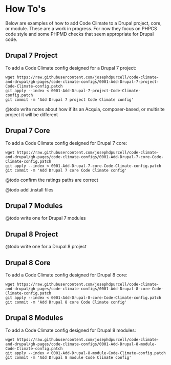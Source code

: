 # How To's

Below are examples of how to add Code Climate to a Drupal project, core, or module. These are a work in progress. For now they focus on PHPCS code style and some PHPMD checks that seem appropriate for Drupal code.

## Drupal 7 Project

To add a Code Climate config designed for a Drupal 7 project:

```
wget https://raw.githubusercontent.com/josephdpurcell/code-climate-and-drupal/gh-pages/code-climate-configs/0001-Add-Drupal-7-project-Code-Climate-config.patch
git apply --index < 0001-Add-Drupal-7-project-Code-Climate-config.patch
git commit -m 'Add Drupal 7 project Code Climate config'
```

@todo write notes about how if its an Acquia, composer-based, or multisite project it will be different

## Drupal 7 Core

To add a Code Climate config designed for Drupal 7 core:

```
wget https://raw.githubusercontent.com/josephdpurcell/code-climate-and-drupal/gh-pages/code-climate-configs/0001-Add-Drupal-7-core-Code-Climate-config.patch
git apply --index < 0001-Add-Drupal-7-core-Code-Climate-config.patch
git commit -m 'Add Drupal 7 core Code Climate config'
```

@todo confirm the ratings paths are correct

@todo add .install files

## Drupal 7 Modules

@todo write one for Drupal 7 modules

## Drupal 8 Project

@todo write one for a Drupal 8 project

## Drupal 8 Core

To add a Code Climate config designed for Drupal 8 core:

```
wget https://raw.githubusercontent.com/josephdpurcell/code-climate-and-drupal/gh-pages/code-climate-configs/0001-Add-Drupal-8-core-Code-Climate-config.patch
git apply --index < 0001-Add-Drupal-8-core-Code-Climate-config.patch
git commit -m 'Add Drupal 8 core Code Climate config'
```

## Drupal 8 Modules

To add a Code Climate config designed for Drupal 8 modules:

```
wget https://raw.githubusercontent.com/josephdpurcell/code-climate-and-drupal/gh-pages/code-climate-configs/0001-Add-Drupal-8-module-Code-Climate-config.patch
git apply --index < 0001-Add-Drupal-8-module-Code-Climate-config.patch
git commit -m 'Add Drupal 8 module Code Climate config'
```

